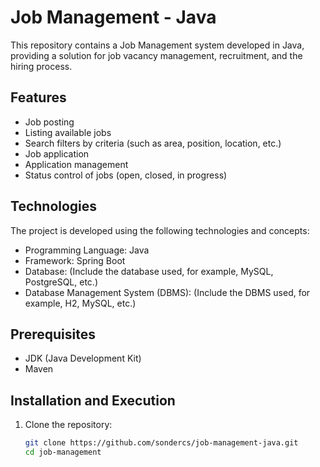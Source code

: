 # Job Management - Java

This repository contains a Job Management system developed in Java, providing a solution for job vacancy management, recruitment, and the hiring process.

## Features

- Job posting
- Listing available jobs
- Search filters by criteria (such as area, position, location, etc.)
- Job application
- Application management
- Status control of jobs (open, closed, in progress)

## Technologies

The project is developed using the following technologies and concepts:

- Programming Language: Java
- Framework: Spring Boot
- Database: (Include the database used, for example, MySQL, PostgreSQL, etc.)
- Database Management System (DBMS): (Include the DBMS used, for example, H2, MySQL, etc.)

## Prerequisites

- JDK (Java Development Kit)
- Maven

## Installation and Execution

1. Clone the repository:

   ```bash
   git clone https://github.com/sondercs/job-management-java.git
   cd job-management
   ```

   <!-- Additional steps for setting up and running the application can be added here as needed. -->
